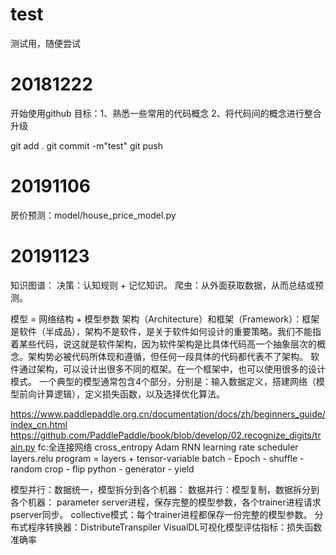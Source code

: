 # test
测试用，随便尝试

# 20181222
开始使用github
目标：1、熟悉一些常用的代码概念
2、将代码间的概念进行整合升级

git add .
git commit -m"test"
git push

# 20191106
房价预测：model/house_price_model.py

# 20191123
知识图谱：
决策：认知规则 + 记忆知识。
爬虫：从外面获取数据，从而总结或预测。

模型 = 网络结构 + 模型参数
架构（Architecture）和框架（Framework）：框架是软件（半成品），架构不是软件，是关于软件如何设计的重要策略。我们不能指着某些代码，说这就是软件架构，因为软件架构是比具体代码高一个抽象层次的概念。架构势必被代码所体现和遵循，但任何一段具体的代码都代表不了架构。
软件通过架构，可以设计出很多不同的框架。在一个框架中，也可以使用很多的设计模式。
一个典型的模型通常包含4个部分，分别是：输入数据定义，搭建网络（模型前向计算逻辑），定义损失函数，以及选择优化算法。

https://www.paddlepaddle.org.cn/documentation/docs/zh/beginners_guide/index_cn.html
https://github.com/PaddlePaddle/book/blob/develop/02.recognize_digits/train.py
fc:全连接网络
cross_entropy
Adam
RNN
learning rate scheduler
layers.relu
program = layers + tensor-variable
batch - Epoch - shuffle - random crop - flip
python - generator - yield


模型并行：数据统一，模型拆分到各个机器：
数据并行：模型复制，数据拆分到各个机器：
parameter server进程，保存完整的模型参数，各个trainer进程请求pserver同步。
collective模式：每个trainer进程都保存一份完整的模型参数。
分布式程序转换器：DistributeTranspiler
VisualDL可视化模型评估指标：损失函数 准确率


